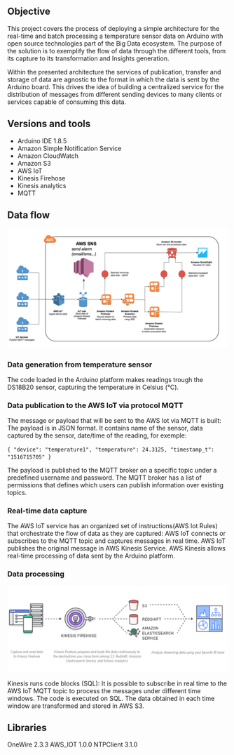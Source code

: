 ## Objective

This project covers the process of deploying a simple architecture for the real-time and batch processing a temperature sensor data on Arduino with open source technologies part of the Big Data ecosystem. The purpose of the solution is to exemplify the flow of data through the different tools, from its capture to its transformation and Insights generation.

Within the presented architecture the services of publication, transfer and storage of data are agnostic to the format in which the data is sent by the Arduino board. This drives the idea of building a centralized service for the distribution of messages from different sending devices to many clients or services capable of consuming this data.

## Versions and tools
- Arduino IDE 1.8.5
- Amazon Simple Notification Service
- Amazon CloudWatch
- Amazon S3
- AWS IoT
- Kinesis Firehose
- Kinesis analytics
- MQTT


## Data flow
![Schema data flow](https://github.com/istik/iot_bigdata/blob/master/pic/schema.png)

### Data generation from temperature sensor

The code loaded in the Arduino platform makes readings trough the DS18B20 sensor, capturing the temperature in Celsius (°C).


### Data publication to the AWS IoT via protocol MQTT

The message or payload that will be sent to the AWS Iot via MQTT is built:
The payload is in JSON format.
It contains name of the sensor, data captured by the sensor, date/time of the reading, for exemple:

`{
"device": "temperature1",
"temperature": 24.3125,
"timestamp_t": "1516715705"
}`

The payload is published to the MQTT broker on a specific topic under a predefined username and password.
The MQTT broker has a list of permissions that defines which users can publish information over existing topics.

### Real-time data capture

The AWS IoT service has an organized set of instructions(AWS Iot Rules) that orchestrate the flow of data as they are captured:
AWS IoT connects or subscribes to the MQTT topic and captures messages in real time.
AWS IoT publishes the original message in AWS Kinesis Service.
AWS Kinesis allows real-time processing of data sent by the Arduino platform.

### Data processing
![Schema Data processing](https://github.com/istik/iot_bigdata/blob/master/pic/Capture%20d%E2%80%99e%CC%81cran%202018-01-23%20a%CC%80%2023.04.44.png)

Kinesis runs code blocks (SQL):
It is possible to subscribe in real time to the AWS IoT MQTT topic to process the messages under different time windows.
The code is executed on SQL.
The data obtained in each time window are transformed and stored in AWS S3.

## Libraries
OneWire 2.3.3
AWS_IOT 1.0.0
NTPClient 3.1.0
